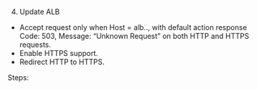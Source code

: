 4. Update ALB
- Accept request only when Host = alb.<team-name>.<your-domain>, with default action response Code: 503, Message: “Unknown Request” on both HTTP and HTTPS requests.
- Enable HTTPS support.
- Redirect HTTP to HTTPS.

Steps:
